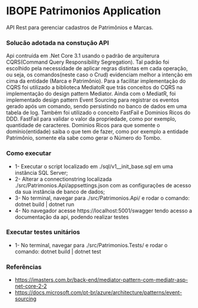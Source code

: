# IBOPE Patrimonios Application

API Rest para gerenciar cadastros de Patrimônios e Marcas. 


### Solucão adotada na constução API 
  Api contruída em .Net Core 3.1 usando o padrão de arquiterura CQRS(Command Query Responsibility Segregation). Tal padrão foi escolhido pela necessidade de aplicar regras distintas em cada operação, ou seja, os comandos(neste caso o Crud) evidenciam melhor a intenção em cima da entidade (Marca e Patrimônio). Para a facilitar implementação do CQRS foi utilizado a biblioteca MediatoR que trás conceitos do CQRS na implementação do design pattern Mediator. Ainda com o MediatR, foi implementado design pattern Event Sourcing  para registrar os eventos gerado após um comando, sendo persistindo no banco de dados em uma tabela de log.
  Também foi utilizado o conceito FastFail e Dominios Ricos do DDD. FastFail para validar o valor da propriedade, como por exemplo, quantidade de caracteres. Dominios Ricos para que somente o domínio(entidade) saiba o que tem de fazer, como por exemplo a entidade Patrimônio, somente ela sabe como gerar o Número do Tombo.
  
### Como executar 
- 1- Executar o script localizado em ./sql/v1__init_base.sql em uma instância SQL Server; 
- 2- Alterar a connectionstring localizada ./src/Patrimonios.Api/appsettings.json com as configurações de acesso da sua instância de banco de dados; 
- 3- No terminal, navegar para ./src/Patrimonios.Api/ e rodar o comando: 
   dotnet build | dotnet run
- 4- No navegador acesse https://localhost:5001/swagger tendo acesso a documentação da api, podendo realizar testes 

### Executar testes unitários 
- 1- No terminal, navegar para ./src/Patrimonios.Tests/ e rodar o comando: 
   dotnet build | dotnet test
   
### Referências 
- https://imasters.com.br/back-end/mediator-pattern-com-mediatr-asp-net-core-2-2
- https://docs.microsoft.com/pt-br/azure/architecture/patterns/event-sourcing

